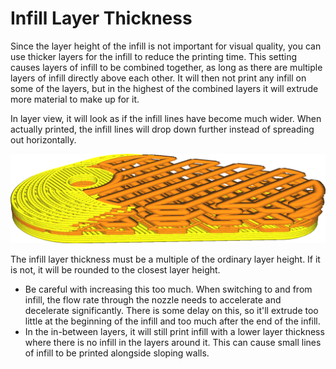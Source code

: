 Infill Layer Thickness
====
Since the layer height of the infill is not important for visual quality, you can use thicker layers for the infill to reduce the printing time. This setting causes layers of infill to be combined together, as long as there are multiple layers of infill directly above each other. It will then not print any infill on some of the layers, but in the highest of the combined layers it will extrude more material to make up for it.

In layer view, it will look as if the infill lines have become much wider. When actually printed, the infill lines will drop down further instead of spreading out horizontally.

<!--screenshot {
"image_path": "infill_sparse_thickness.png",
"models": [{"script": "cooking_utensil_hook.scad"}],
"camera_position": [6, 51, 27],
"camera_lookat": [0, 0, 7],
"settings": {
    "layer_height": 0.2,
    "wall_line_count": 0,
    "infill_pattern": "zigzag",
    "infill_sparse_thickness": 0.6
},
"layer": 19,
"colours": 64
}-->
![Infill Layer Thickness is set to three times the layer height](images/infill_sparse_thickness.png)

The infill layer thickness must be a multiple of the ordinary layer height. If it is not, it will be rounded to the closest layer height.

* Be careful with increasing this too much. When switching to and from infill, the flow rate through the nozzle needs to accelerate and decelerate significantly. There is some delay on this, so it'll extrude too little at the beginning of the infill and too much after the end of the infill.
* In the in-between layers, it will still print infill with a lower layer thickness where there is no infill in the layers around it. This can cause small lines of infill to be printed alongside sloping walls.